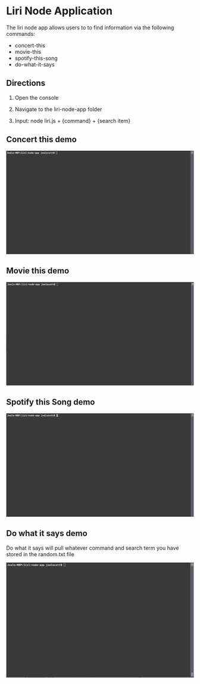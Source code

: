 # Liri Node Application

The liri node app allows users to to find information via the following commands:
- concert-this
- movie-this
- spotify-this-song
- do-what-it-says

## Directions

1. Open the console

2. Navigate to the liri-node-app folder

3. Input: node liri.js + {command} + {search item}

## Concert this demo

![concert this gif](./gifs/liri-concert-this.gif)

## Movie this demo

![movie this gif](./gifs/liri-movie-this.gif)

## Spotify this Song demo

![spotify this song gif](./gifs/liri-spotify-this-song.gif)

## Do what it says demo

Do what it says will pull whatever command and search term you have stored in the random.txt file

![do what it says gif](./gifs/liri-do-what-it-says.gif)

